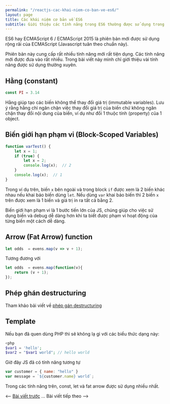 ```yaml
---
permalink: "/reactjs-cac-khai-niem-co-ban-ve-es6/"
layout: page
title: Các khái niệm cơ bản về ES6
subtitle: Giới thiệu các tính năng trong ES6 thường được sử dụng trong dự án React
---
```



ES6 hay ECMAScript 6 / ECMAScript 2015 là phiên bản mới được sử dụng rộng rãi của ECMAScript (Javascript tuân theo chuẩn này).

Phiên bản này cung cấp rất nhiều tính năng mới rất tiện dụng. Các tính năng mới được đưa vào rất nhiều. Trong bài viết này mình chỉ giới thiệu vài tính năng được sử dụng thường xuyên.

## Hằng (constant)
```javascript
const PI = 3.14
```
Hằng giúp tạo các biến không thể thay đổi giá trị (immutable variables). Lưu ý rằng hằng chỉ ngăn chặn việc thay đổi giá trị của biến chứ không ngăn chặn thay đổi nội dung của biến, ví dụ như đổi 1 thuộc tính (property) của 1 object.

## Biến giới hạn phạm vi (Block-Scoped Variables)

```javascript
function varTest() {
    let x = 1;
    if (true) {
        let x = 2;
        console.log(x);  // 2
    }
    console.log(x);  // 1
}
```

Trong ví dụ trên, biến `x` bên ngoài và trong block `if` được xem là 2 biến khác nhau nếu khai báo biến dùng `let`.
Nếu dùng `var` khai báo biến thì 2 biến `x` trên được xem là 1 biến và giá trị in ra tất cả bằng 2.

Biến giới hạn phạm vi là 1 bước tiến lớn của JS, chúng giúp cho việc sử dụng biến và debug dễ dàng hơn khi ta biết được phạm vi hoạt động của từng biến một cách dễ dàng.

## Arrow (Fat Arrow) function

```javascript
let odds  = evens.map(v => v + 1);
```

Tương đương với

```javascript
let odds  = evens.map(function(v){
    return (v + 1);
});
```

## Phép ghán destructuring

Tham khảo bải viết về [phép gán destructuring](/2017-10-26-es6-destructuring/)

## Template

Nếu bạn đã quen dùng PHP thì sẽ không lạ gì với các biểu thức dạng này:

```php
<php
$var1 = 'hello';
$var2 = "$var1 world"; // hello world
```

Giờ đây JS đã có tính năng tương tự

```javascript
var customer = { name: "hello" }
var message = `${customer.name} world`;
```

Trong các tính năng trên, const, let và fat arrow được sử dụng nhiều nhất.

<-- [Bài viết trước](/reactjs-setup-du-an-dung-webpack-nginx/)
 ...
Bài viết tiếp theo -->